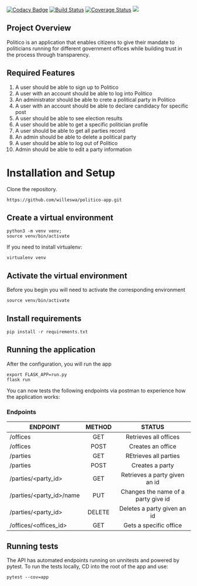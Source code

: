 [![Codacy Badge](https://api.codacy.com/project/badge/Grade/58dafbd4f2ef434ca483e5450ebfa716)](https://app.codacy.com/app/willeswa/politico-app?utm_source=github.com&utm_medium=referral&utm_content=willeswa/politico-app&utm_campaign=Badge_Grade_Dashboard)
[![Build Status](https://travis-ci.com/willeswa/politico-app.svg?branch=develop)](https://travis-ci.com/willeswa/politico-app) [![Coverage Status](https://coveralls.io/repos/github/willeswa/politico-app/badge.svg?branch=develop)](https://coveralls.io/github/willeswa/politico-app?branch=develop) <a href="https://codeclimate.com/github/willeswa/politico-app/maintainability"><img src="https://api.codeclimate.com/v1/badges/840ff34fc071372d8a3f/maintainability" /></a>
## Project Overview
Politico is an application that enables citizens to give their mandate to politicians running for different government offices while building trust in the process through transparency.

## Required Features
1. A user should be able to sign up to Politico 
2. A user with an account should be able to log into Politico
3. An administrator should be able to crete a political party in Politico
4. A user with an account should be able to declare candidacy for specific post
5. A user should be able to see election results
6. A user should be able to get a specific politician profile
7. A user should be able to get all parties record
8. An admin should be able to delete a political party
9. A user should be able to log out of Politico
10. Admin should be able to edit a party information

# Installation and Setup
Clone the repository.
```
https://github.com/willeswa/politico-app.git
```

## Create a virtual environment

```
python3 -m venv venv;
source venv/bin/activate
```
If you need to install virtualenv:
```
virtualenv venv
```

## Activate the virtual environment
Before you begin you will need to activate the corresponding environment
```
source venv/bin/activate
```
## Install requirements
```
pip install -r requirements.txt
```

## Running the application
After the configuration, you will run the app 
```
export FLASK_APP=run.py
flask run
```
You can now tests the following endpoints via postman to experience how the application works:
### Endpoints

|   ENDPOINT                            | METHOD                    | STATUS                               |
|---------------------------------------|:-------------------------:|:------------------------------------:|
|         /offices                      |  GET                      |  Retrieves all offices               |
| /offices                              |  POST                     |  Creates an office                   |
| /parties                              |  GET                      |  REtrieves all parties               |
| /parties                              |  POST                     |  Creates a party                     |
| /parties/<party_id>                   |  GET                      |  Retrieves a party given an id       |
| /parties/<party_id>/name              |  PUT                      |  Changes the name of a party give id |
| /parties/<party_id>                   |  DELETE                   |  Deletes a party given an id         |
| /offices/<offices_id>                 |  GET                      |  Gets a specific office              |


## Running tests
The API has automated endpoints running on unnitests and powered by pytest.
To run the tests locally,
CD into the root of the app and use:
```
pytest --cov=app
```
